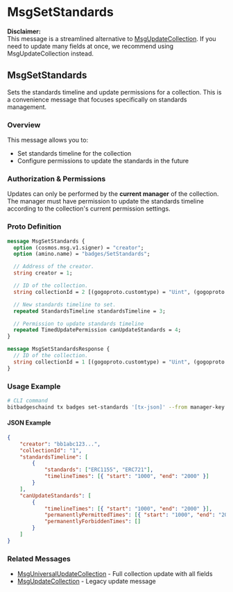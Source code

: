 # MsgSetStandards

**Disclaimer:**\
This message is a streamlined alternative to [MsgUpdateCollection](broken-reference). If you need to update many fields at once, we recommend using MsgUpdateCollection instead.

## MsgSetStandards

Sets the standards timeline and update permissions for a collection. This is a convenience message that focuses specifically on standards management.

### Overview

This message allows you to:

* Set standards timeline for the collection
* Configure permissions to update the standards in the future

### Authorization & Permissions

Updates can only be performed by the **current manager** of the collection. The manager must have permission to update the standards timeline according to the collection's current permission settings.

### Proto Definition

```protobuf
message MsgSetStandards {
  option (cosmos.msg.v1.signer) = "creator";
  option (amino.name) = "badges/SetStandards";

  // Address of the creator.
  string creator = 1;

  // ID of the collection.
  string collectionId = 2 [(gogoproto.customtype) = "Uint", (gogoproto.nullable) = false];

  // New standards timeline to set.
  repeated StandardsTimeline standardsTimeline = 3;

  // Permission to update standards timeline
  repeated TimedUpdatePermission canUpdateStandards = 4;
}

message MsgSetStandardsResponse {
  // ID of the collection.
  string collectionId = 1 [(gogoproto.customtype) = "Uint", (gogoproto.nullable) = false];
}
```

### Usage Example

```bash
# CLI command
bitbadgeschaind tx badges set-standards '[tx-json]' --from manager-key
```

#### JSON Example

```json
{
    "creator": "bb1abc123...",
    "collectionId": "1",
    "standardsTimeline": [
        {
            "standards": ["ERC1155", "ERC721"],
            "timelineTimes": [{ "start": "1000", "end": "2000" }]
        }
    ],
    "canUpdateStandards": [
        {
            "timelineTimes": [{ "start": "1000", "end": "2000" }],
            "permanentlyPermittedTimes": [{ "start": "1000", "end": "2000" }],
            "permanentlyForbiddenTimes": []
        }
    ]
}
```

### Related Messages

* [MsgUniversalUpdateCollection](broken-reference) - Full collection update with all fields
* [MsgUpdateCollection](broken-reference) - Legacy update message

